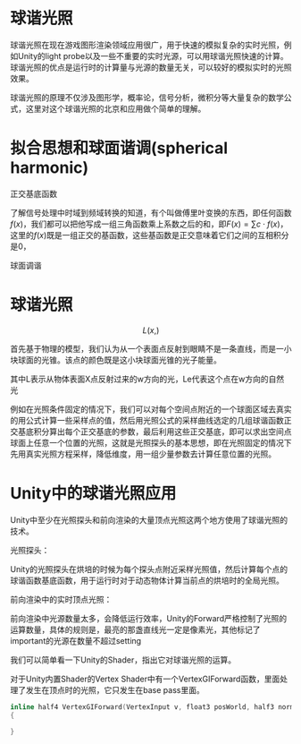 # 球谐光照

球谐光照在现在游戏图形渲染领域应用很广，用于快速的模拟复杂的实时光照，例如Unity的light probe以及一些不重要的实时光源，可以用球谐光照快速的计算。球谐光照的优点是运行时的计算量与光源的数量无关，可以较好的模拟实时的光照效果。

球谐光照的原理不仅涉及图形学，概率论，信号分析，微积分等大量复杂的数学公式，这里对这个球谐光照的北京和应用做个简单的理解。

# 拟合思想和球面谐调(spherical harmonic)

正交基底函数

了解信号处理中时域到频域转换的知道，有个叫做傅里叶变换的东西，即任何函数$f(x)$，我们都可以把他写成一组三角函数乘上系数之后的和，即$F(x)=\sum c \cdot f(x)$，这里的$f(x)$既是一组正交的基函数，这些基函数是正交意味着它们之间的互相积分是0，

球面调谐

# 球谐光照

$$L(x,)$$

首先基于物理的模型，我们认为从一个表面点反射到眼睛不是一条直线，而是一小块球面的光锥。该点的颜色既是这小块球面光锥的光子能量。

其中L表示从物体表面X点反射过来的w方向的光，Le代表这个点在w方向的自然光

例如在光照条件固定的情况下，我们可以对每个空间点附近的一个球面区域去真实的用公式计算一些采样点的值，然后用光照公式的采样曲线选定的几组球谐函数正交基底积分算出每个正交基底的参数，最后利用这些正交基底，即可以求出空间点球面上任意一个位置的光照，这就是光照探头的基本思想，即在光照固定的情况下先用真实光照方程采样，降低维度，用一组少量参数去计算任意位置的光照。

# Unity中的球谐光照应用

Unity中至少在光照探头和前向渲染的大量顶点光照这两个地方使用了球谐光照的技术。

光照探头：

Unity的光照探头在烘培的时候为每个探头点附近采样光照值，然后计算每个点的球谐函数基底函数，用于运行时对于动态物体计算当前点的烘培时的全局光照。

前向渲染中的实时顶点光照：

前向渲染中光源数量太多，会降低运行效率，Unity的Forward严格控制了光照的运算数量，具体的规则是，最亮的那盏直线光一定是像素光，其他标记了important的光源在数量不超过setting

我们可以简单看一下Unity的Shader，指出它对球谐光照的运算。

对于Unity内置Shader的Vertex Shader中有一个VertexGIForward函数，里面处理了发生在顶点时的光照，它只发生在base pass里面。

```c
inline half4 VertexGIForward(VertexInput v, float3 posWorld, half3 normalWorld)
{
    
}
```
